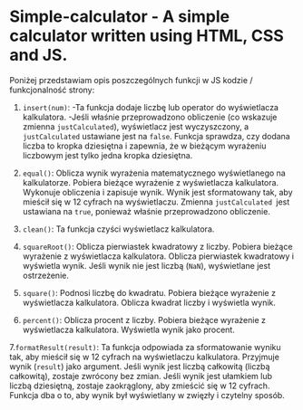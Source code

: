 # Simple-calculator  -  A simple calculator written using HTML, CSS and JS.

Poniżej przedstawiam opis poszczególnych funkcji w JS kodzie / funkcjonalność strony:

1. ``insert(num)``:
-Ta funkcja dodaje liczbę lub operator do wyświetlacza kalkulatora.
-Jeśli właśnie przeprowadzono obliczenie (co wskazuje zmienna ``justCalculated``), wyświetlacz jest wyczyszczony, a ``justCalculated`` ustawiane jest na ``false``.
Funkcja sprawdza, czy dodana liczba to kropka dziesiętna i zapewnia, że w bieżącym wyrażeniu liczbowym jest tylko jedna kropka dziesiętna.

2. ``equal()``:
Oblicza wynik wyrażenia matematycznego wyświetlanego na kalkulatorze.
Pobiera bieżące wyrażenie z wyświetlacza kalkulatora.
Wykonuje obliczenia i zapisuje wynik.
Wynik jest sformatowany tak, aby mieścił się w 12 cyfrach na wyświetlaczu.
Zmienna ``justCalculated ``jest ustawiana na ``true``, ponieważ właśnie przeprowadzono obliczenie.

3. ``clean()``:
Ta funkcja czyści wyświetlacz kalkulatora.

4. ``squareRoot()``:
Oblicza pierwiastek kwadratowy z liczby.
Pobiera bieżące wyrażenie z wyświetlacza kalkulatora.
Oblicza pierwiastek kwadratowy i wyświetla wynik.
Jeśli wynik nie jest liczbą (``NaN``), wyświetlane jest ostrzeżenie.

5. ``square()``:
Podnosi liczbę do kwadratu.
Pobiera bieżące wyrażenie z wyświetlacza kalkulatora.
Oblicza kwadrat liczby i wyświetla wynik.

6. ``percent()``:
Oblicza procent z liczby.
Pobiera bieżące wyrażenie z wyświetlacza kalkulatora.
Wyświetla wynik jako procent.

7.``formatResult(result)``:
Ta funkcja odpowiada za sformatowanie wyniku tak, aby mieścił się w 12 cyfrach na wyświetlaczu kalkulatora.
Przyjmuje wynik (``result``) jako argument.
Jeśli wynik jest liczbą całkowitą (liczbą całkowitą), zostaje zwrócony bez zmian.
Jeśli wynik jest ułamkiem lub liczbą dziesiętną, zostaje zaokrąglony, aby zmieścić się w 12 cyfrach.
Funkcja dba o to, aby wynik był wyświetlany w zwięzły i czytelny sposób.
